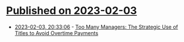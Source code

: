 # [Published on 2023-02-03](index.md)

* [2023-02-03, 20:33:06](https://news.ycombinator.com/item?id=34647333) - [Too Many Managers: The Strategic Use of Titles to Avoid Overtime Payments](https://www.nber.org/papers/w30826)
